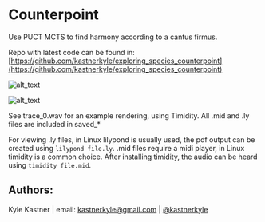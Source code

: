 # Counterpoint
Use PUCT MCTS to find harmony according to a cantus firmus. 

Repo with latest code can be found in:
[https://github.com/kastnerkyle/exploring_species_counterpoint](https://github.com/kastnerkyle/exploring_species_counterpoint)

![alt_text](https://github.com/rllabmcgill/final-project-mcts_for_decision_time_planning/blob/master/counterpoint/trace_0.png)

![alt_text](https://github.com/rllabmcgill/final-project-mcts_for_decision_time_planning/blob/master/counterpoint/trace_8.png)

See trace_0.wav for an example rendering, using Timidity. All .mid and .ly files are included in saved_*

For viewing .ly files, in Linux lilypond is usually used, the pdf output can be created using `lilypond file.ly`. .mid files require a midi player, in Linux timidity is a common choice. After installing timidity, the audio can be heard using `timidity file.mid`.

## Authors:
Kyle Kastner | email: kastnerkyle@gmail.com | [@kastnerkyle](http://github.com/kastnerkyle/)
